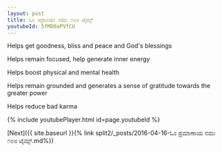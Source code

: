 ```yaml
---
layout: post
title: ಓಂ ಅಗ್ರಾಂಯೇ ನಮಃ ೧೦೮ ಟೈಮ್ಸ್
youtubeId: 5fMD0aPVfCU
---
```

 
 
Helps get goodness, bliss and peace and God's blessings
 
Helps remain focused, help generate inner energy 
 
Helps boost physical and mental health 
 
Helps remain grounded and generates a sense of gratitude towards the greater power 
 
Helps reduce bad karma
 
 
 
 


{% include youtubePlayer.html id=page.youtubeId %}
 
[Next]({{ site.baseurl }}{% link  split2/_posts/2016-04-16-ಓಂ ಪ್ರಮಾಣಾಯ ನಮಃ ೧೦೮ ಟೈಮ್ಸ್.md%})
 
